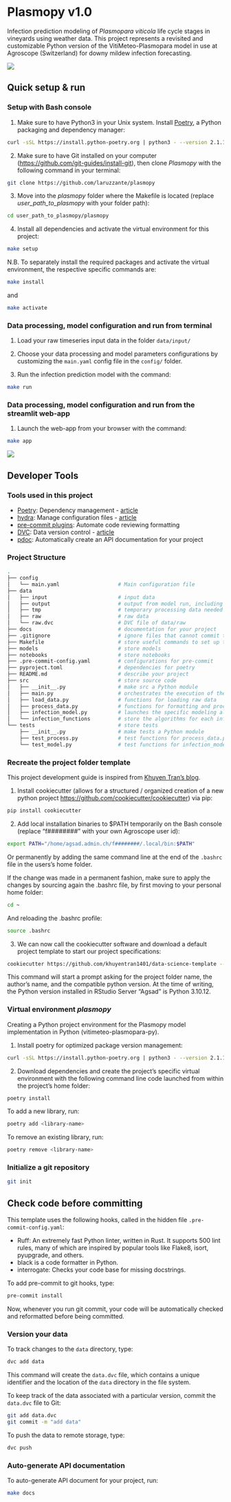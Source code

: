 # Plasmopy v1.0

Infection prediction modeling of *Plasmopara viticola* life cycle stages in vineyards using weather data. This project represents a revisited and customizable Python version of the VitiMeteo-Plasmopara model in use at Agroscope (Switzerland) for downy mildew infection forecasting.

![](images/plasmopy_screen3.jpg)

## Quick setup & run


### Setup with Bash console

1. Make sure to have Python3 in your Unix system. Install [Poetry](https://python-poetry.org/docs/#installation), a Python packaging and dependency manager:
```bash
curl -sSL https://install.python-poetry.org | python3 - --version 2.1.1
```

2. Make sure to have Git installed on your computer (https://github.com/git-guides/install-git), then clone *Plasmopy* with the following command in your terminal:

```bash
git clone https://github.com/laruzzante/plasmopy
```

3. Move into the *plasmopy* folder where the Makefile is located (replace *user_path_to_plasmopy* with your folder path):

```bash
cd user_path_to_plasmopy/plasmopy
```

4. Install all dependencies and activate the virtual environment for this project:
```bash
make setup
```

N.B. To separately install the required packages and activate the virtual environment, the respective specific commands are:
```bash
make install
```
and
```bash
make activate
```

### Data processing, model configuration and run from terminal

1. Load your raw timeseries input data in the folder `data/input/`

2. Choose your data processing and model parameters configurations by customizing the `main.yaml` config file in the `config/` folder.

3. Run the infection prediction model with the command:
```bash
make run
```

### Data processing, model configuration and run from the streamlit web-app

1. Launch the web-app from your browser with the command:
```bash
make app
```

![](images/plasmopy_screen1.jpg)


## Developer Tools

### Tools used in this project
* [Poetry](https://towardsdatascience.com/how-to-effortlessly-publish-your-python-package-to-pypi-using-poetry-44b305362f9f): Dependency management - [article](https://mathdatasimplified.com/2023/06/12/poetry-a-better-way-to-manage-python-dependencies/)
* [hydra](https://hydra.cc/): Manage configuration files - [article](https://mathdatasimplified.com/2023/05/25/stop-hard-coding-in-a-data-science-project-use-configuration-files-instead/)
* [pre-commit plugins](https://pre-commit.com/): Automate code reviewing formatting
* [DVC](https://dvc.org/): Data version control - [article](https://mathdatasimplified.com/2023/02/20/introduction-to-dvc-data-version-control-tool-for-machine-learning-projects-2/)
* [pdoc](https://github.com/pdoc3/pdoc): Automatically create an API documentation for your project

### Project Structure
```bash
.
├── config                      
│   └── main.yaml                   # Main configuration file
├── data            
│   ├── input                       # input data
│   ├── output                      # output from model run, including logs and graphs
│   ├── tmp                         # temporary processing data needed for running
│   ├── raw                         # raw data
│   └── raw.dvc                     # DVC file of data/raw
├── docs                            # documentation for your project
├── .gitignore                      # ignore files that cannot commit to Git
├── Makefile                        # store useful commands to set up the environment and run the model
├── models                          # store models
├── notebooks                       # store notebooks
├── .pre-commit-config.yaml         # configurations for pre-commit
├── pyproject.toml                  # dependencies for poetry
├── README.md                       # describe your project
├── src                             # store source code
│   ├── __init__.py                 # make src a Python module 
│   ├── main.py                     # orchestrates the execution of the scripts
│   ├── load_data.py                # functions for loading raw data
│   ├── process_data.py             # functions for formatting and processing weather raw data
│   ├── infection_model.py          # launches the specific modeling algorithm at each infection stage
│   └── infection_functions         # store the algorithms for each infection stage
└── tests                           # store tests
    ├── __init__.py                 # make tests a Python module 
    ├── test_process.py             # test functions for process_data.py
    └── test_model.py               # test functions for infection_model.py
```



### Recreate the project folder template

This project development guide is inspired from [Khuyen Tran’s blog](https://towardsdatascience.com/how-to-structure-a-data-science-project-for-readability-and-transparency-360c6716800).


1.	Install cookiecutter (allows for a structured / organized creation of a new python project https://github.com/cookiecutter/cookiecutter) via pip:
```bash
pip install cookiecutter
```

2.	Add local installation binaries to $PATH temporarily on the Bash console (replace “f########” with your own Agroscope user id):
```bash
export PATH="/home/agsad.admin.ch/f########/.local/bin:$PATH"
```

Or permanently by adding the same command line at the end of the `.bashrc` file in the users’s home folder.

If the change was made in a permanent fashion, make sure to apply the changes by sourcing again the .bashrc file, by first moving to your personal home folder:
```bash
cd ~
```

And reloading the .bashrc profile:
```bash
source .bashrc
```

3.	We can now call the cookiecutter software and download a default project template to start our project specifications:
```bash
cookiecutter https://github.com/khuyentran1401/data-science-template --checkout dvc-poetry
```

This command will start a prompt asking for the project folder name, the author’s name, and the compatible python version. At the time of writing, the Python version installed in RStudio Server “Agsad” is Python 3.10.12.


### Virtual environment *plasmopy*

Creating a Python project environment for the Plasmopy model implementation in Python (vitimeteo-plasmopara-py).


1.	Install poetry for optimized package version management:
```bash
curl -sSL https://install.python-poetry.org | python3 - --version 2.1.1
```

2.	Download dependencies and create the project’s specific virtual environment with the following command line code launched from within the project’s home folder:
```bash
poetry install
```

To add a new library, run:
```bash
poetry add <library-name>
```

To remove an existing library, run:
```bash
poetry remove <library-name>
```


### Initialize a git repository

```bash
git init
```


## Check code before committing

This template uses the following hooks, called in the hidden file `.pre-commit-config.yaml`:

- Ruff: An extremely fast Python linter, written in Rust. It supports 500 lint rules, many of which are inspired by popular tools like Flake8, isort, pyupgrade, and others.
- black is a code formatter in Python.
- interrogate: Checks your code base for missing docstrings.

To add pre-commit to git hooks, type:

```bash
pre-commit install
```

Now, whenever you run git commit, your code will be automatically checked and reformatted before being committed.


### Version your data

To track changes to the `data` directory, type:

```bash
dvc add data
```

This command will create the `data.dvc` file, which contains a unique identifier and the location of the `data` directory in the file system.

To keep track of the data associated with a particular version, commit the `data.dvc` file to Git:
```bash
git add data.dvc
git commit -m "add data"
```

To push the data to remote storage, type:
```bash
dvc push 
```

### Auto-generate API documentation

To auto-generate API document for your project, run:

```bash
make docs
```
